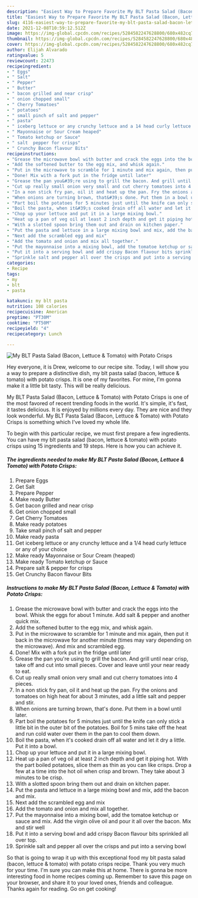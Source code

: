 ```yaml
---
description: "Easiest Way to Prepare Favorite My BLT Pasta Salad (Bacon, Lettuce &amp;amp; Tomato) with Potato Crisps"
title: "Easiest Way to Prepare Favorite My BLT Pasta Salad (Bacon, Lettuce &amp;amp; Tomato) with Potato Crisps"
slug: 4116-easiest-way-to-prepare-favorite-my-blt-pasta-salad-bacon-lettuce-and-amp-tomato-with-potato-crisps
date: 2021-12-08T10:59:12.512Z
image: https://img-global.cpcdn.com/recipes/5284582247628800/680x482cq70/my-blt-pasta-salad-bacon-lettuce-tomato-with-potato-crisps-recipe-main-photo.jpg
thumbnail: https://img-global.cpcdn.com/recipes/5284582247628800/680x482cq70/my-blt-pasta-salad-bacon-lettuce-tomato-with-potato-crisps-recipe-main-photo.jpg
cover: https://img-global.cpcdn.com/recipes/5284582247628800/680x482cq70/my-blt-pasta-salad-bacon-lettuce-tomato-with-potato-crisps-recipe-main-photo.jpg
author: Elijah Alvarado
ratingvalue: 5
reviewcount: 22473
recipeingredient:
- " Eggs"
- " Salt"
- " Pepper"
- " Butter"
- " bacon grilled and near crisp"
- " onion chopped small"
- " Cherry Tomatoes"
- " potatoes"
- " small pinch of salt and pepper"
- " pasta"
- " iceberg lettuce or any crunchy lettuce and a 14 head curly lettuce or any of your choice"
- " Mayonnaise or Sour Cream heaped"
- " Tomato ketchup or Sauce"
- " salt  pepper for crisps"
- " Crunchy Bacon flavour Bits"
recipeinstructions:
- "Grease the microwave bowl with butter and crack the eggs into the bowl. Whisk the eggs for about 1 minute. Add salt &amp; pepper and another quick mix."
- "Add the softened butter to the egg mix, and whisk again."
- "Put in the microwave to scramble for 1 minute and mix again, then put it back in the microwave for another minute (times may vary depending on the microwave). And mix and scrambled egg."
- "Done! Mix with a fork put in the fridge until later"
- "Grease the pan you&#39;re using to grill the bacon. And grill until near crisp, take off and cut into small pieces. Cover and leave until your near ready to eat."
- "Cut up really small onion very small and cut cherry tomatoes into 4 pieces."
- "In a non stick fry pan, oil it and heat up the pan. Fry the onions and tomatoes on high heat for about 3 minutes, add a little salt and pepper and stir."
- "When onions are turning brown, that&#39;s done. Put them in a bowl until later."
- "Part boil the potatoes for 5 minutes just until the knife can only stick a little bit in the outer bit of the potatoes. Boil for 5 mins take off the heat and run cold water over them in the pan to cool them down."
- "Boil the pasta, when it&#39;s cooked drain off all water and let it dry a little. Put it into a bowl."
- "Chop up your lettuce and put it in a large mixing bowl."
- "Heat up a pan of veg oil at least 2 inch depth and get it piping hot. With the part boiled potatoes, slice them as thin as you can like crisps. Drop a few at a time into the hot oil when crisp and brown. They take about 3 minutes to be crisp."
- "With a slotted spoon bring them out and drain on kitchen paper."
- "Put the pasta and lettuce in a large mixing bowl and mix, add the bacon and mix."
- "Next add the scrambled egg and mix"
- "Add the tomato and onion and mix all together."
- "Put the mayonnaise into a mixing bowl, add the tomatoe ketchup or sauce and mix. Add the virgin olive oil and pour it all over the bacon. Mix and stir well"
- "Put it into a serving bowl and add crispy Bacon flavour bits sprinkled all over top."
- "Sprinkle salt and pepper all over the crisps and put into a serving bowl"
categories:
- Recipe
tags:
- my
- blt
- pasta

katakunci: my blt pasta 
nutrition: 108 calories
recipecuisine: American
preptime: "PT30M"
cooktime: "PT50M"
recipeyield: "4"
recipecategory: Lunch

---
```



![My BLT Pasta Salad (Bacon, Lettuce &amp; Tomato) with Potato Crisps](https://img-global.cpcdn.com/recipes/5284582247628800/680x482cq70/my-blt-pasta-salad-bacon-lettuce-tomato-with-potato-crisps-recipe-main-photo.jpg)

Hey everyone, it is Drew, welcome to our recipe site. Today, I will show you a way to prepare a distinctive dish, my blt pasta salad (bacon, lettuce &amp; tomato) with potato crisps. It is one of my favorites. For mine, I'm gonna make it a little bit tasty. This will be really delicious.

My BLT Pasta Salad (Bacon, Lettuce &amp; Tomato) with Potato Crisps is one of the most favored of recent trending foods in the world. It's simple, it's fast, it tastes delicious. It is enjoyed by millions every day. They are nice and they look wonderful. My BLT Pasta Salad (Bacon, Lettuce &amp; Tomato) with Potato Crisps is something which I've loved my whole life.




To begin with this particular recipe, we must first prepare a few ingredients. You can have my blt pasta salad (bacon, lettuce &amp; tomato) with potato crisps using 15 ingredients and 19 steps. Here is how you can achieve it.

<!--inarticleads1-->

##### The ingredients needed to make My BLT Pasta Salad (Bacon, Lettuce &amp; Tomato) with Potato Crisps:

1. Prepare  Eggs
1. Get  Salt
1. Prepare  Pepper
1. Make ready  Butter
1. Get  bacon grilled and near crisp
1. Get  onion chopped small
1. Get  Cherry Tomatoes
1. Make ready  potatoes
1. Take  small pinch of salt and pepper
1. Make ready  pasta
1. Get  iceberg lettuce or any crunchy lettuce and a 1/4 head curly lettuce or any of your choice
1. Make ready  Mayonnaise or Sour Cream (heaped)
1. Make ready  Tomato ketchup or Sauce
1. Prepare  salt &amp; pepper for crisps
1. Get  Crunchy Bacon flavour Bits




<!--inarticleads2-->

##### Instructions to make My BLT Pasta Salad (Bacon, Lettuce &amp; Tomato) with Potato Crisps:

1. Grease the microwave bowl with butter and crack the eggs into the bowl. Whisk the eggs for about 1 minute. Add salt &amp; pepper and another quick mix.
1. Add the softened butter to the egg mix, and whisk again.
1. Put in the microwave to scramble for 1 minute and mix again, then put it back in the microwave for another minute (times may vary depending on the microwave). And mix and scrambled egg.
1. Done! Mix with a fork put in the fridge until later
1. Grease the pan you&#39;re using to grill the bacon. And grill until near crisp, take off and cut into small pieces. Cover and leave until your near ready to eat.
1. Cut up really small onion very small and cut cherry tomatoes into 4 pieces.
1. In a non stick fry pan, oil it and heat up the pan. Fry the onions and tomatoes on high heat for about 3 minutes, add a little salt and pepper and stir.
1. When onions are turning brown, that&#39;s done. Put them in a bowl until later.
1. Part boil the potatoes for 5 minutes just until the knife can only stick a little bit in the outer bit of the potatoes. Boil for 5 mins take off the heat and run cold water over them in the pan to cool them down.
1. Boil the pasta, when it&#39;s cooked drain off all water and let it dry a little. Put it into a bowl.
1. Chop up your lettuce and put it in a large mixing bowl.
1. Heat up a pan of veg oil at least 2 inch depth and get it piping hot. With the part boiled potatoes, slice them as thin as you can like crisps. Drop a few at a time into the hot oil when crisp and brown. They take about 3 minutes to be crisp.
1. With a slotted spoon bring them out and drain on kitchen paper.
1. Put the pasta and lettuce in a large mixing bowl and mix, add the bacon and mix.
1. Next add the scrambled egg and mix
1. Add the tomato and onion and mix all together.
1. Put the mayonnaise into a mixing bowl, add the tomatoe ketchup or sauce and mix. Add the virgin olive oil and pour it all over the bacon. Mix and stir well
1. Put it into a serving bowl and add crispy Bacon flavour bits sprinkled all over top.
1. Sprinkle salt and pepper all over the crisps and put into a serving bowl




So that is going to wrap it up with this exceptional food my blt pasta salad (bacon, lettuce &amp; tomato) with potato crisps recipe. Thank you very much for your time. I'm sure you can make this at home. There is gonna be more interesting food in home recipes coming up. Remember to save this page on your browser, and share it to your loved ones, friends and colleague. Thanks again for reading. Go on get cooking!
